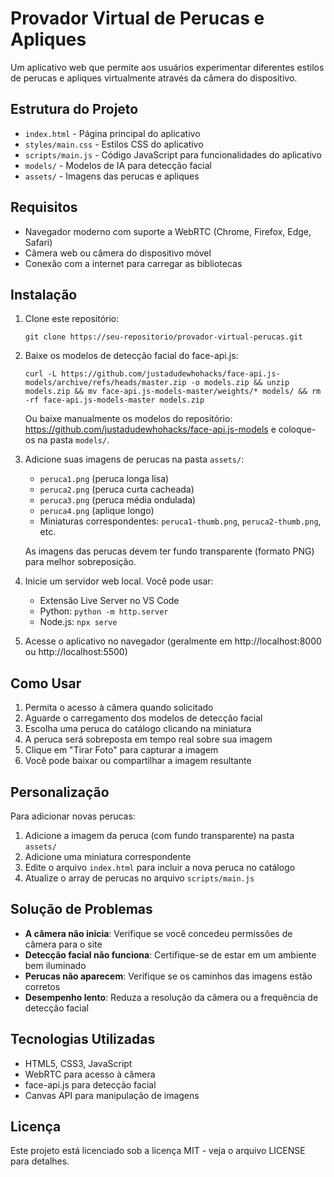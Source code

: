 # Provador Virtual de Perucas e Apliques

Um aplicativo web que permite aos usuários experimentar diferentes estilos de perucas e apliques virtualmente através da câmera do dispositivo.

## Estrutura do Projeto

- `index.html` - Página principal do aplicativo
- `styles/main.css` - Estilos CSS do aplicativo
- `scripts/main.js` - Código JavaScript para funcionalidades do aplicativo
- `models/` - Modelos de IA para detecção facial
- `assets/` - Imagens das perucas e apliques

## Requisitos

- Navegador moderno com suporte a WebRTC (Chrome, Firefox, Edge, Safari)
- Câmera web ou câmera do dispositivo móvel
- Conexão com a internet para carregar as bibliotecas

## Instalação

1. Clone este repositório:
   ```
   git clone https://seu-repositorio/provador-virtual-perucas.git
   ```

2. Baixe os modelos de detecção facial do face-api.js:
   ```
   curl -L https://github.com/justadudewhohacks/face-api.js-models/archive/refs/heads/master.zip -o models.zip && unzip models.zip && mv face-api.js-models-master/weights/* models/ && rm -rf face-api.js-models-master models.zip
   ```
   
   Ou baixe manualmente os modelos do repositório: https://github.com/justadudewhohacks/face-api.js-models e coloque-os na pasta `models/`.

3. Adicione suas imagens de perucas na pasta `assets/`:
   - `peruca1.png` (peruca longa lisa)
   - `peruca2.png` (peruca curta cacheada)
   - `peruca3.png` (peruca média ondulada)
   - `peruca4.png` (aplique longo)
   - Miniaturas correspondentes: `peruca1-thumb.png`, `peruca2-thumb.png`, etc.

   As imagens das perucas devem ter fundo transparente (formato PNG) para melhor sobreposição.

4. Inicie um servidor web local. Você pode usar:
   - Extensão Live Server no VS Code
   - Python: `python -m http.server`
   - Node.js: `npx serve`

5. Acesse o aplicativo no navegador (geralmente em http://localhost:8000 ou http://localhost:5500)

## Como Usar

1. Permita o acesso à câmera quando solicitado
2. Aguarde o carregamento dos modelos de detecção facial
3. Escolha uma peruca do catálogo clicando na miniatura
4. A peruca será sobreposta em tempo real sobre sua imagem
5. Clique em "Tirar Foto" para capturar a imagem
6. Você pode baixar ou compartilhar a imagem resultante

## Personalização

Para adicionar novas perucas:

1. Adicione a imagem da peruca (com fundo transparente) na pasta `assets/`
2. Adicione uma miniatura correspondente
3. Edite o arquivo `index.html` para incluir a nova peruca no catálogo
4. Atualize o array de perucas no arquivo `scripts/main.js`

## Solução de Problemas

- **A câmera não inicia**: Verifique se você concedeu permissões de câmera para o site
- **Detecção facial não funciona**: Certifique-se de estar em um ambiente bem iluminado
- **Perucas não aparecem**: Verifique se os caminhos das imagens estão corretos
- **Desempenho lento**: Reduza a resolução da câmera ou a frequência de detecção facial

## Tecnologias Utilizadas

- HTML5, CSS3, JavaScript
- WebRTC para acesso à câmera
- face-api.js para detecção facial
- Canvas API para manipulação de imagens

## Licença

Este projeto está licenciado sob a licença MIT - veja o arquivo LICENSE para detalhes. 